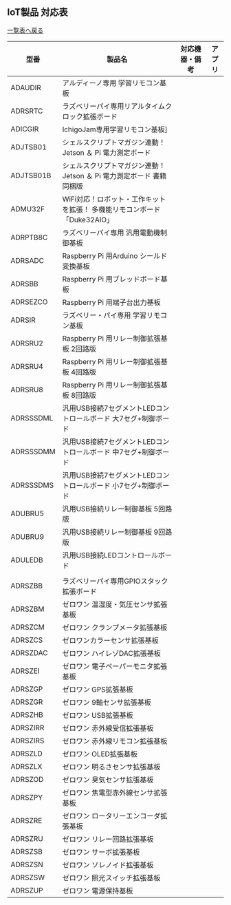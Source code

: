 ## IoT製品 対応表
[一覧表へ戻る](README.md)

| 型番 | 製品名 | 対応機器・備考 | アプリ |
| --- | --- | --- | --- | 
| <a id="ADAUDIR">ADAUDIR</a>   |アルディーノ専用 学習リモコン基板 |  | |
| <a id="ADRSRTC">ADRSRTC</a>   |ラズベリーパイ専用リアルタイムクロック拡張ボード|  | |
| <a id="ADICGIR">ADICGIR</a>   | IchigoJam専用学習リモコン基板]|  | |
| <a id="ADJTSB01">ADJTSB01</a>  | シェルスクリプトマガジン連動！Jetson ＆ Pi 電力測定ボード    |  | |
| <a id="ADJTSB01B">ADJTSB01B</a> | シェルスクリプトマガジン連動！Jetson ＆ Pi 電力測定ボード 書籍同梱版 |  | |
| <a id="ADMU32F">ADMU32F</a> | WiFi対応！ロボット・工作キットを拡張！ 多機能リモコンボード「Duke32AIO」 |  | |
| <a id="ADRPTB8C">ADRPTB8C</a> | ラズベリーパイ専用 汎用電動機制御基板  |  | |
| <a id="ADRSADC">ADRSADC</a> | Raspberry Pi 用Arduino シールド変換基板  |  | |
| <a id="ADRSBB">ADRSBB</a> | Raspberry Pi 用ブレッドボード基板 |  | |
| <a id="ADRSEZCO">ADRSEZCO</a> | Raspberry Pi 用端子台出力基板 |  | |
| <a id="ADRSIR">ADRSIR</a> | ラズベリー・パイ専用 学習リモコン基板  |  | |
| <a id="ADRSRU2">ADRSRU2</a> | Raspberry Pi 用リレー制御拡張基板 2回路版|  | |
| <a id="ADRSRU4">ADRSRU4</a> | Raspberry Pi 用リレー制御拡張基板 4回路版  |  | |
| <a id="ADRSRU8">ADRSRU8</a> | Raspberry Pi 用リレー制御拡張基板 8回路版  |  | |
| <a id="ADRSSSDML">ADRSSSDML</a> | 汎用USB接続7セグメントLEDコントロールボード  大7セグ+制御ボード |  | |
| <a id="ADRSSSDMM">ADRSSSDMM</a> | 汎用USB接続7セグメントLEDコントロールボード 中7セグ+制御ボード|  | |
| <a id="ADRSSSDMS">ADRSSSDMS</a> | 汎用USB接続7セグメントLEDコントロールボード  小7セグ+制御ボード  |  | |
| <a id="ADUBRU5">ADUBRU5</a> | 汎用USB接続リレー制御基板 5回路版 |  | |
| <a id="ADUBRU9">ADUBRU9</a> | 汎用USB接続リレー制御基板  9回路版|  | |
| <a id="ADULEDB">ADULEDB</a> | 汎用USB接続LEDコントロールボード|  | |
||||
| <a id="ADRSZBB">ADRSZBB</a> | ラズベリーパイ専用GPIOスタック拡張ボード |  | |
| <a id="ADRSZBM">ADRSZBM</a> | ゼロワン 温湿度・気圧センサ拡張基板 |  | |
| <a id="ADRSZCM">ADRSZCM</a> | ゼロワン クランプメータ拡張基板 |  | |
| <a id="ADRSZCS">ADRSZCS</a> | ゼロワンカラーセンサ拡張基板 |  | |
| <a id="ADRSZDAC">ADRSZDAC</a> | ゼロワン ハイレゾDAC拡張基板 |  | |
| <a id="ADRSZEI">ADRSZEI</a> | ゼロワン 電子ペーパーモニタ拡張基板 |  | |
| <a id="ADRSZGP">ADRSZGP</a> | ゼロワン GPS拡張基板 |  | |
| <a id="ADRSZGR">ADRSZGR</a> | ゼロワン 9軸センサ拡張基板  |  | |
| <a id="ADRSZHB">ADRSZHB</a> | ゼロワン USB拡張基板  |  | |
| <a id="ADRSZIRR">ADRSZIRR</a> | ゼロワン 赤外線受信拡張基板 |  | |
| <a id="ADRSZIRS">ADRSZIRS</a> | ゼロワン 赤外線リモコン拡張基板  |  | |
| <a id="ADRSZLD">ADRSZLD</a> | ゼロワン OLED拡張基板 |  | |
| <a id="ADRSZLX">ADRSZLX</a> | ゼロワン 明るさセンサ拡張基板 |  | |
| <a id="ADRSZOD">ADRSZOD</a> | ゼロワン 臭気センサ拡張基板 |  | |
| <a id="ADRSZPY">ADRSZPY</a> | ゼロワン 焦電型赤外線センサ拡張基板 |  | |
| <a id="ADRSZRE">ADRSZRE</a> | ゼロワン ロータリーエンコーダ拡張基板  |  | |
| <a id="ADRSZRU">ADRSZRU</a> | ゼロワン リレー回路拡張基板 |  | |
| <a id="ADRSZSB">ADRSZSB</a> | ゼロワン サーボ拡張基板  |  | |
| <a id="ADRSZSN">ADRSZSN</a> | ゼロワン ソレノイド拡張基板  |  | |
| <a id="ADRSZSW">ADRSZSW</a> | ゼロワン 照光スイッチ拡張基板  |  | |
| <a id="ADRSZUP">ADRSZUP</a> | ゼロワン 電源保持基板 |  | |
